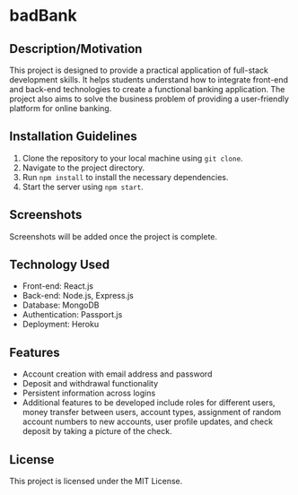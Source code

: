 # badBank

## Description/Motivation
This project is designed to provide a practical application of full-stack development skills. It helps students understand how to integrate front-end and back-end technologies to create a functional banking application. The project also aims to solve the business problem of providing a user-friendly platform for online banking.

## Installation Guidelines
1. Clone the repository to your local machine using `git clone`.
2. Navigate to the project directory.
3. Run `npm install` to install the necessary dependencies.
4. Start the server using `npm start`.

## Screenshots
Screenshots will be added once the project is complete.

## Technology Used
- Front-end: React.js
- Back-end: Node.js, Express.js
- Database: MongoDB
- Authentication: Passport.js
- Deployment: Heroku

## Features
- Account creation with email address and password
- Deposit and withdrawal functionality
- Persistent information across logins
- Additional features to be developed include roles for different users, money transfer between users, account types, assignment of random account numbers to new accounts, user profile updates, and check deposit by taking a picture of the check.

## License
This project is licensed under the MIT License.
